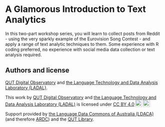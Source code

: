 # A Glamorous Introduction to Text Analytics

In this two-part workshop series, you will learn to collect posts from Reddit - using the very sparkly example of the Eurovision Song Contest - and apply a range of text analytic techniques to them. Some experience with R coding preferred, no experience with social media data collection or text analysis required.

## Authors and license

[QUT Digital Observatory](https://www.digitalobservatory.net.au/) and [the Language Technology and Data Analysis Laboratory (LADAL)](https://ladal.edu.au/).

This work by <span property="cc:attributionName">[QUT Digital Observatory](https://www.digitalobservatory.net.au/) and [the Language Technology and Data Analysis Laboratory (LADAL)](https://ladal.edu.au/)</span> is licensed under <a href="https://creativecommons.org/licenses/by/4.0/?ref=chooser-v1" target="_blank" rel="license noopener noreferrer" style="display:inline-block;">CC BY 4.0<img style="height:22px!important;margin-left:3px;vertical-align:text-bottom;" src="https://mirrors.creativecommons.org/presskit/icons/cc.svg?ref=chooser-v1" alt=""><img style="height:22px!important;margin-left:3px;vertical-align:text-bottom;" src="https://mirrors.creativecommons.org/presskit/icons/by.svg?ref=chooser-v1" alt=""></a>

Support provided by [the Language Data Commons of Australia (LDACA)](https://www.ldaca.edu.au/) (and therefore [ARDC](https://ardc.edu.au/)) and the [QUT Library](https://www.library.qut.edu.au/).


